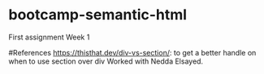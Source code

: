 # bootcamp-semantic-html
First assignment Week 1

#References
https://thisthat.dev/div-vs-section/: to get a better handle on when to use section over div
Worked with Nedda Elsayed. 